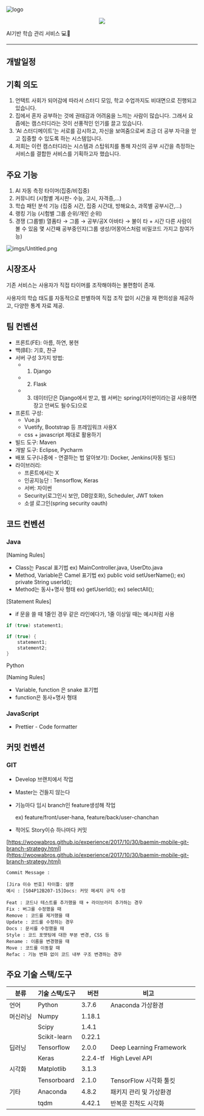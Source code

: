 ![logo](exec/frontend/src/assets/img/logo_bl.png)
<p align="center">
    <img src="exec/frontend/src/assets/img/logo_bl.png"/>
</p>
AI기반 학습 관리 서비스 💻🧠


---

## 개발일정



## 기획 의도

1. 언택트 사회가 되어감에 따라서 스터디 모임, 학교 수업까지도 비대면으로 진행되고 있습니다. 
2. 집에서 혼자 공부하는 것에 권태감과 어려움을 느끼는 사람이 많습니다. 그래서 요즘에는 캠스터디라는 것이 선풍적인 인기를 끌고 있습니다. 
3. 'AI 스터디메이트'는 서로를 감시하고, 자신을 보여줌으로써 조금 더 공부 자극을 얻고 집중할 수 있도록 하는 시스템입니다.
4. 저희는 이런 캠스터디라는 시스템과 스탑워치를 통해 자신의 공부 시간을 측정하는 서비스를 결합한 서비스를 기획하고자 했습니다.

## 주요 기능

1. AI 자동 측정 타이머(집중/비집중)
2. 커뮤니티 (시험별 게시판- 수능, 고시, 자격증,...)
3. 학습 패턴 분석 기능 (집중 시간, 집중 시간대, 방해요소, 과목별 공부시간,...)
4. 랭킹 기능  (시험별 그룹 순위/개인 순위)
5. 경쟁 (그룹별) 열품타 → 그룹 → 공부/공X 아바타 → 불이 타 + 시간 다른 사람이 볼 수 있음 몇 시간째 공부중인지(그룹 생성/어몽어스처럼 비밀코드 가지고 참여가능)

![imgs/Untitled.png](deliverables/imgs/Untitled.png)

## 시장조사

기존 서비스는 사용자가 직접 타이머를 조작해야하는 불편함이 존재.

사용자의 학습 태도를 자동적으로 판별하여 직접 조작 없이 시간을 재 편의성을 제공하고, 다양한 통계 자료 제공.

## 팀 컨벤션

- 프론트(FE): 아름, 하연, 봉현
- 백(BE): 기호, 찬규
- 서버 구성 3가지 방법:
    - 1. Django
    - 2. Flask
    - 3. 데이터단은 Django에서 받고, 웹 서버는 spring(자이썬이라는걸 사용하면 장고 안써도 될수도)으로
- 프론트 구성:
    - Vue.js
    - Vuetify, Bootstrap 등 프레임워크 사용X
    - css + javascript 제대로 활용하기
- 빌드 도구: Maven
- 개발 도구: Eclipse, Pycharm
- 배포 도구(나중에 - 연결하는 법 알아보기): Docker, Jenkins(자동 빌드)
- 라이브러리:
    - 프론트에서는 X
    - 인공지능단 : Tensorflow, Keras
    - 서버: 자이썬
    - Security(로그인시 보안, DB암호화), Scheduler, JWT token
    - 소셜 로그인(spring security oauth)

## 코드 컨벤션

### Java

[Naming Rules]

- Class는 Pascal 표기법
ex) MainController.java, UserDto.java
- Method, Variable은 Camel 표기법
ex) public void setUserName();
ex) private String userId();
- Method는 동사+명사 형태
ex) getUserId();
ex) selectAll();

[Statement Rules]

- if 문을 쓸 때 1줄인 경우 같은 라인에다가, 1줄 이상일 때는 예시처럼 사용

```java
if (true) statement1;

if (true) {
    statement1;
    statement2;
}
```

Python

[Naming Rules]

- Variable, function 은 snake 표기법
- function은 동사+명사 형태

### JavaScript

- Prettier - Code formatter

## 커밋 컨벤션

### GIT

- Develop 브랜치에서 작업
- Master는 건들지 않는다
- 기능마다 임시 branch인 feature생성해 작업

    ex) feature/front/user-hana, feature/back/user-chanchan

- 적어도 Story이슈 하나마다 커밋

[https://woowabros.github.io/experience/2017/10/30/baemin-mobile-git-branch-strategy.html](https://woowabros.github.io/experience/2017/10/30/baemin-mobile-git-branch-strategy.html)

```
Commit Message : 

[Jira 이슈 번호] 타이틀: 설명
예시 : [S04P12B207-15]Docs: 커밋 메세지 규칙 수정

Feat : 코드나 테스트를 추가했을 때 + 라이브러리 추가하는 경우
Fix : 버그를 수정했을 때
Remove : 코드를 제거했을 때
Update : 코드를 수정하는 경우
Docs : 문서를 수정했을 때
Style : 코드 포맷팅에 대한 부분 변경, CSS 등
Rename : 이름을 변경했을 때
Move : 코드를 이동할 때
Refac : 기능 변화 없이 코드 내부 구조 변경하는 경우
```



## 주요 기술 스택/도구

| 분류     | 기술 스택/도구 | 버전     | 비고                    |      |
| -------- | -------------- | -------- | ----------------------- | ---- |
| 언어     | Python         | 3.7.6    | Anaconda 가상환경       |      |
| 머신러닝 | Numpy          | 1.18.1   |                         |      |
|          | Scipy          | 1.4.1    |                         |      |
|          | Scikit-learn   | 0.22.1   |                         |      |
| 딥러닝   | Tensorflow     | 2.0.0    | Deep Learning Framework |      |
|          | Keras          | 2.2.4-tf | High Level API          |      |
| 시각화   | Matplotlib     | 3.1.3    |                         |      |
|          | Tensorboard    | 2.1.0    | TensorFlow 시각화 툴킷  |      |
| 기타     | Anaconda       | 4.8.2    | 패키지 관리 및 가상환경 |      |
|          | tqdm           | 4.42.1   | 반복문 진척도 시각화    |      |

